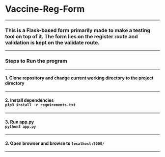 # Vaccine-Reg-Form
<hr>

### This is a <b>Flask-based</b> form primarily made to make a testing tool on top of it. The form lies on the register route and validation is kept on the validate route.

<hr>

### Steps to Run the program
<hr>

#### 1. Clone repository and change current working directory to the project directory
<hr>

#### 2. Install dependencies<br>```pip3 install -r requirements.txt```
<hr>

#### 3. Run app.py<br>```python3 app.py```

<hr>

#### 3. Open browser and browse to ```localhost:5000/```

<hr>

